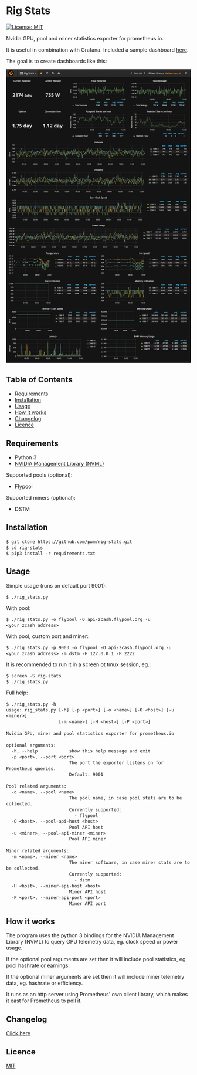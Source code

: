 # Rig Stats

[![License: MIT](https://img.shields.io/badge/License-MIT-yellow.svg)](https://opensource.org/licenses/MIT)

Nvidia GPU, pool and miner statistics exporter for prometheus.io.

It is useful in combination with Grafana. Included a sample dashboard [here](grafana-dashboard-sample.json).

The goal is to create dashboards like this:

![Screenshot](grafana-dashboard-sample.png)

## Table of Contents

* [Requirements](#requirements)
* [Installation](#installation)
* [Usage](#usage)
* [How it works](#how-it-works)
* [Changelog](#changelog)
* [Licence](#licence)

## Requirements

* Python 3
* [NVIDIA Management Library (NVML)](https://developer.nvidia.com/cuda-downloads)

Supported pools (optional):

* Flypool

Supported miners (optional):

* DSTM

## Installation

    $ git clone https://github.com/pwm/rig-stats.git
    $ cd rig-stats
    $ pip3 install -r requirements.txt

## Usage

Simple usage (runs on default port 9001):

    $ ./rig_stats.py

With pool:

	$ ./rig_stats.py -o flypool -O api-zcash.flypool.org -u <your_zcash_address>

With pool, custom port and miner:

	$ ./rig_stats.py -p 9003 -o flypool -O api-zcash.flypool.org -u <your_zcash_address> -m dstm -H 127.0.0.1 -P 2222

It is recommended to run it in a screen ot tmux session, eg.:

	$ screen -S rig-stats
	$ ./rig_stats.py

Full help:

    $ ./rig_stats.py -h
	usage: rig_stats.py [-h] [-p <port>] [-o <name>] [-O <host>] [-u <miner>]
	                    [-m <name>] [-H <host>] [-P <port>]
	
	Nvidia GPU, miner and pool statistics exporter for prometheus.io
	
	optional arguments:
	  -h, --help            show this help message and exit
	  -p <port>, --port <port>
	                        The port the exporter listens on for Prometheus queries.
	                        Default: 9001
	
	Pool related arguments:
	  -o <name>, --pool <name>
	                        The pool name, in case pool stats are to be collected.
	                        Currently supported:
	                          - flypool
	  -O <host>, --pool-api-host <host>
	                        Pool API host
	  -u <miner>, --pool-api-miner <miner>
	                        Pool API miner
	
	Miner related arguments:
	  -m <name>, --miner <name>
	                        The miner software, in case miner stats are to be collected.
	                        Currently supported:
	                          - dstm
	  -H <host>, --miner-api-host <host>
	                        Miner API host
	  -P <port>, --miner-api-port <port>
	                        Miner API port

## How it works

The program uses the python 3 bindings for the NVIDIA Management Library (NVML) to query GPU telemetry data, eg. clock speed or power usage. 

If the optional pool arguments are set then it will include pool statistics, eg. pool hashrate or earnings.

If the optional miner arguments are set then it will include miner telemetry data, eg. hashrate or efficiency.

It runs as an http server using Prometheus' own client library, which makes it east for Prometheus to poll it.

## Changelog

[Click here](changelog.md)

## Licence

[MIT](LICENSE)
